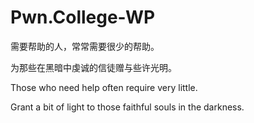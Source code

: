 # Pwn.College-WP

需要帮助的人，常常需要很少的帮助。

为那些在黑暗中虔诚的信徒赠与些许光明。

Those who need help often require very little.

Grant a bit of light to those faithful souls in the darkness.
